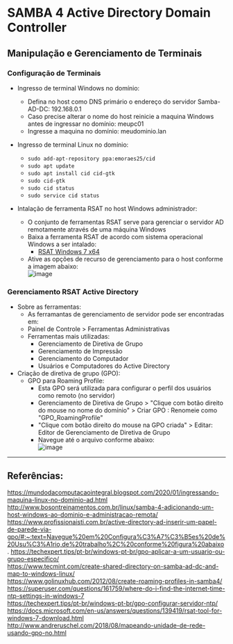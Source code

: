 # SAMBA 4 Active Directory Domain Controller  
## Manipulação e Gerenciamento de Terminais

### Configuração de Terminais
* Ingresso de terminal Windows no domínio:
  * Defina no host como DNS primário o endereço do servidor Samba-AD-DC: 192.168.0.1
  * Caso precise alterar o nome do host reinicie a maquina Windows antes de ingressar no domínio: meupc01
  * Ingresse a maquina no domínio: meudominio.lan

* Ingresso de terminal Linux no domínio:
  * `sudo add-apt-repository ppa:emoraes25/cid`
  * `sudo apt update`
  * `sudo apt install cid cid-gtk`
  * `sudo cid-gtk`
  * `sudo cid status`
  * `sudo service cid status`

* Intalação de ferramenta RSAT no host Windows administrador:
  * O conjunto de ferramentas RSAT serve para gerenciar o servidor AD remotamente através de uma máquina Windows 
  * Baixa a ferramenta RSAT de acordo com sistema operacional Windows a ser intalado:
    * [RSAT Windows 7 x64](https://thesystemcenterblog.files.wordpress.com/2021/02/9ec67-rsat-tools-for-windows-7-64-bit.zip)
  * Ative as opções de recurso de gerenciamento para o host conforme a imagem abaixo:    
  ![image](https://user-images.githubusercontent.com/38730743/137502630-cf2cb84a-7bba-4d04-aeb9-da579f1605de.png)

### Gerenciamento RSAT Active Directory 
* Sobre as ferramentas: 
    * As ferramantas de gerenciamento de servidor pode ser encontradas em:
    * Painel de Controle > Ferramentas Administrativas
  * Ferramentas mais utilizadas:
    * Gerenciamento de Diretiva de Grupo
    * Gerenciamento de Impressão
    * Gerenciamento do Computador
    * Usuários e Computadores do Active Directory
* Criação de diretiva de grupo (GPO):
  * GPO para Roaming Profile:
    * Esta GPO será utilizada para configurar o perfil dos usuários como remoto (no servidor)
    * Gerenciamento de Diretiva de Grupo > "Clique com botão direito do mouse no nome do domínio" > Criar GPO : Renomeie como "GPO_RoamingProfile"
    *  "Clique com botão direito do mouse na GPO criada" > Editar: Editor de Gerenciamento de Diretiva de Grupo
    *  Navegue até o arquivo conforme abaixo:  
    ![image](https://user-images.githubusercontent.com/38730743/137502541-ed5af11d-3d33-4b61-a45f-edc888b7d67a.png)


-----
## Referências:
https://mundodacomputacaointegral.blogspot.com/2020/01/ingressando-maquina-linux-no-dominio-ad.html   
http://www.bosontreinamentos.com.br/linux/samba-4-adicionando-um-host-windows-ao-dominio-e-administracao-remota/   
https://www.profissionaisti.com.br/active-directory-ad-inserir-um-papel-de-parede-via-gpo/#:~:text=Navegue%20em%20Configura%C3%A7%C3%B5es%20de%20Usu%C3%A1rio,de%20trabalho%2C%20conforme%20figura%20abaixo. 
https://techexpert.tips/pt-br/windows-pt-br/gpo-aplicar-a-um-usuario-ou-grupo-especifico/  
https://www.tecmint.com/create-shared-directory-on-samba-ad-dc-and-map-to-windows-linux/  
https://www.golinuxhub.com/2012/08/create-roaming-profiles-in-samba4/  
https://superuser.com/questions/161759/where-do-i-find-the-internet-time-ntp-settings-in-windows-7  
https://techexpert.tips/pt-br/windows-pt-br/gpo-configurar-servidor-ntp/   
https://docs.microsoft.com/en-us/answers/questions/139419/rsat-tool-for-windows-7-download.html  
http://www.andreruschel.com/2018/08/mapeando-unidade-de-rede-usando-gpo-no.html  
